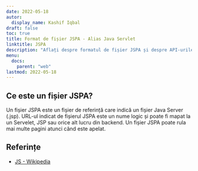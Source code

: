 ```yaml
---
date: 2022-05-18
autor:
  display_name: Kashif Iqbal
draft: false
toc: true
title: Format de fișier JSPA - Alias Java Servlet
linktitle: JSPA
description: "Aflați despre formatul de fișier JSPA și despre API-urile care pot crea și deschide fișiere JSPA."
menu:
  docs:
    parent: "web"
lastmod: 2022-05-18
---
```


## Ce este un fișier JSPA?

Un fișier JSPA este un fișier de referință care indică un fișier Java Server (.jsp). URL-ul indicat de fișierul JSPA este un nume logic și poate fi mapat la un Servelet, JSP sau orice alt lucru din backend. Un fișier JSPA poate rula mai multe pagini atunci când este apelat.

## Referințe ##

- [JS - Wikipedia](https://en.wikipedia.org/wiki/JavaScript)

